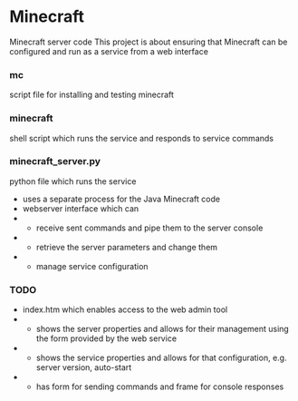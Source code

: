 # Minecraft
Minecraft server code
This project is about ensuring that Minecraft can be configured and run as a service from a web interface
### mc
script file for installing and testing minecraft
### minecraft
shell script which runs the service and responds to service commands
### minecraft_server.py
python file which runs the service
* uses a separate process for the Java Minecraft code
* webserver interface which can 
* * receive sent commands and pipe them to the server console
* * retrieve the server parameters and change them
* * manage service configuration

### TODO
* index.htm which enables access to the web admin tool
* * shows the server properties and allows for their management using the form provided by the web service
* * shows the service properties and allows for that configuration, e.g. server version, auto-start
* * has form for sending commands and frame for console responses
